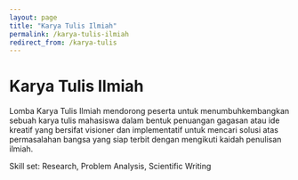 ```yaml
---
layout: page
title: "Karya Tulis Ilmiah"
permalink: /karya-tulis-ilmiah
redirect_from: /karya-tulis
---
```


# Karya Tulis Ilmiah
Lomba Karya Tulis Ilmiah mendorong peserta untuk menumbuhkembangkan sebuah karya tulis mahasiswa dalam bentuk penuangan gagasan atau ide kreatif yang bersifat visioner dan implementatif untuk mencari solusi atas permasalahan bangsa yang siap terbit dengan mengikuti kaidah penulisan ilmiah.

Skill set: Research, Problem Analysis, Scientific Writing
